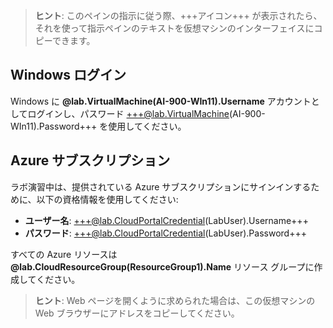 > **ヒント**: このペインの指示に従う際、+++アイコン+++ が表示されたら、それを使って指示ペインのテキストを仮想マシンのインターフェイスにコピーできます。

## Windows ログイン

Windows に **@lab.VirtualMachine(AI-900-WIn11).Username** アカウントとしてログインし、パスワード +++@lab.VirtualMachine(AI-900-WIn11).Password+++ を使用してください。

## Azure サブスクリプション

ラボ演習中は、提供されている Azure サブスクリプションにサインインするために、以下の資格情報を使用してください:

- **ユーザー名**: +++@lab.CloudPortalCredential(LabUser).Username+++
- **パスワード**: +++@lab.CloudPortalCredential(LabUser).Password+++

すべての Azure リソースは **@lab.CloudResourceGroup(ResourceGroup1).Name** リソース グループに作成してください。

> **ヒント**: Web ページを開くように求められた場合は、この仮想マシンの Web ブラウザーにアドレスをコピーしてください。
